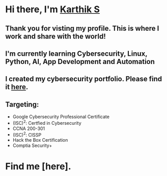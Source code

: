 # Hi there, I'm [Karthik S](https://github.com/Base-Karthik-S/)
## Thank you for visting my profile. This is where I work and share with the world!<br/>
## I'm currently learning Cybersecurity, Linux, Python, AI, App Development and Automation<br/>
## I created my cybersecurity portfolio. Please find it [here](https://github.com/Base-Karthik-S/Cybersecurity_Portfolio-Karthik-S).<br/>
## Targeting:
- Google Cybersecurity Professional Certificate
- (ISC)<sup>2</sup>: Certfied in Cybersecurity
- CCNA 200-301
- (ISC)<sup>2</sup>: CISSP
- Hack the Box Certification
- Comptia Security+

# Find me [here].
